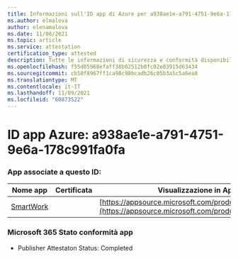```yaml
---
title: Informazioni sull'ID app di Azure per a938ae1e-a791-4751-9e6a-178c991fa0fa
ms.author: elmalova
author: elenamalova
ms.date: 11/08/2021
ms.topic: article
ms.service: attestation
certification_type: attested
description: Tutte le informazioni di sicurezza e conformità disponibili per a938ae1e-a791-4751-9e6a-178c991fa0fa.
ms.openlocfilehash: f55d05968efaff38b02512b0fc02e83915d63434
ms.sourcegitcommit: cb50f8967ff1ca98c98bcadb26c05b3a5c5a6ea8
ms.translationtype: MT
ms.contentlocale: it-IT
ms.lasthandoff: 11/09/2021
ms.locfileid: "60873522"
---
```

# <a name="azure-app-id-a938ae1e-a791-4751-9e6a-178c991fa0fa"></a>ID app Azure: a938ae1e-a791-4751-9e6a-178c991fa0fa


### <a name="apps-associated-with-this-id"></a>App associate a questo ID:
| **Nome app** | **Certificata** | **Visualizzazione in AppSource** |
|--------------|---------------|-----------------------|
| [SmartWork](https://docs.microsoft.com/microsoft-365-app-certification/forward/WA200001149) |  | [https://appsource.microsoft.com/product/office/WA200001149](https://appsource.microsoft.com/product/office/WA200001149) |

### <a name="microsoft-365-app-compliance-status"></a>Microsoft 365 Stato conformità app
- Publisher Attestaton Status: Completed
